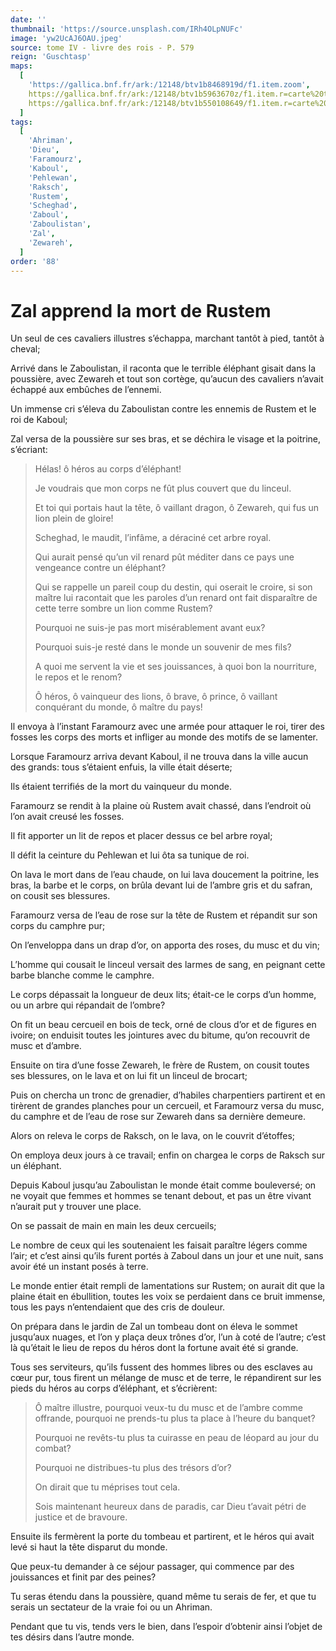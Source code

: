 ```yaml
---
date: ''
thumbnail: 'https://source.unsplash.com/IRh4OLpNUFc'
image: 'yw2UcAJ6OAU.jpeg'
source: tome IV - livre des rois - P. 579
reign: 'Guschtasp'
maps:
  [
    'https://gallica.bnf.fr/ark:/12148/btv1b8468919d/f1.item.zoom',
    https://gallica.bnf.fr/ark:/12148/btv1b5963670z/f1.item.r=carte%20touran.zoom,
    https://gallica.bnf.fr/ark:/12148/btv1b550108649/f1.item.r=carte%20touran.zoom,
  ]
tags:
  [
    'Ahriman',
    'Dieu',
    'Faramourz',
    'Kaboul',
    'Pehlewan',
    'Raksch',
    'Rustem',
    'Scheghad',
    'Zaboul',
    'Zaboulistan',
    'Zal',
    'Zewareh',
  ]
order: '88'
---
```


# Zal apprend la mort de Rustem

Un seul de ces cavaliers illustres s’échappa, marchant tantôt à pied, tantôt à cheval;

Arrivé dans le Zaboulistan, il raconta que le terrible éléphant gisait dans la poussière, avec Zewareh et tout son cortège, qu’aucun des cavaliers n’avait échappé aux embûches de l’ennemi.

Un immense cri s’éleva du Zaboulistan contre les ennemis de Rustem et le roi de Kaboul;

Zal versa de la poussière sur ses bras, et se déchira le visage et la poitrine, s’écriant:

> Hélas! ô héros au corps d’éléphant!
>
> Je voudrais que mon corps ne fût plus couvert que du linceul.
>
> Et toi qui portais haut la tête, ô vaillant dragon, ô Zewareh, qui fus un lion plein de gloire!
>
> Scheghad, le maudit, l’infâme, a déraciné cet arbre royal.
>
> Qui aurait pensé qu’un vil renard pût méditer dans ce pays une vengeance contre un éléphant?
>
> Qui se rappelle un pareil coup du destin, qui oserait le croire, si son maître lui racontait que les paroles d’un renard ont fait disparaître de cette terre sombre un lion comme Rustem?
>
> Pourquoi ne suis-je pas mort misérablement avant eux?
>
> Pourquoi suis-je resté dans le monde un souvenir de mes fils?
>
> A quoi me servent la vie et ses jouissances, à quoi bon la nourriture, le repos et le renom?
>
> Ô héros, ô vainqueur des lions, ô brave, ô prince, ô vaillant conquérant du monde, ô maître du pays!

Il envoya à l’instant Faramourz avec une armée pour attaquer le roi, tirer des fosses les corps des morts et infliger au monde des motifs de se lamenter.

Lorsque Faramourz arriva devant Kaboul, il ne trouva dans la ville aucun des grands: tous s’étaient enfuis, la ville était déserte;

Ils étaient terrifiés de la mort du vainqueur du monde.

Faramourz se rendit à la plaine où Rustem avait chassé, dans l’endroit où l’on avait creusé les fosses.

Il fit apporter un lit de repos et placer dessus ce bel arbre royal;

Il défit la ceinture du Pehlewan et lui ôta sa tunique de roi.

On lava le mort dans de l’eau chaude, on lui lava doucement la poitrine, les bras, la barbe et le corps, on brûla devant lui de l’ambre gris et du safran, on cousit ses blessures.

Faramourz versa de l’eau de rose sur la tête de Rustem et répandit sur son corps du camphre pur;

On l’enveloppa dans un drap d’or, on apporta des roses, du musc et du vin;

L’homme qui cousait le linceul versait des larmes de sang, en peignant cette barbe blanche comme le camphre.

Le corps dépassait la longueur de deux lits; était-ce le corps d’un homme, ou un arbre qui répandait de l’ombre?

On fit un beau cercueil en bois de teck, orné de clous d’or et de figures en ivoire; on enduisit toutes les jointures avec du bitume, qu’on recouvrit de musc et d’ambre.

Ensuite on tira d’une fosse Zewareh, le frère de Rustem, on cousit toutes ses blessures, on le lava et on lui fit un linceul de brocart;

Puis on chercha un tronc de grenadier, d’habiles charpentiers partirent et en tirèrent de grandes planches pour un cercueil, et Faramourz versa du musc, du camphre et de l’eau de rose sur Zewareh dans sa dernière demeure.

Alors on releva le corps de Raksch, on le lava, on le couvrit d’étoffes;

On employa deux jours à ce travail; enfin on chargea le corps de Raksch sur un éléphant.

Depuis Kaboul jusqu’au Zaboulistan le monde était comme bouleversé; on ne voyait que femmes et hommes se tenant debout, et pas un être vivant n’aurait put y trouver une place.

On se passait de main en main les deux cercueils;

Le nombre de ceux qui les soutenaient les faisait paraître légers comme l’air; et c’est ainsi qu’ils furent portés à Zaboul dans un jour et une nuit, sans avoir été un instant posés à terre.

Le monde entier était rempli de lamentations sur Rustem; on aurait dit que la plaine était en ébullition, toutes les voix se perdaient dans ce bruit immense, tous les pays n’entendaient que des cris de douleur.

On prépara dans le jardin de Zal un tombeau dont on éleva le sommet jusqu’aux nuages, et l’on y plaça deux trônes d’or, l’un à coté de l’autre; c’est là qu’était le lieu de repos du héros dont la fortune avait été si grande.

Tous ses serviteurs, qu’ils fussent des hommes libres ou des esclaves au cœur pur, tous firent un mélange de musc et de terre, le répandirent sur les pieds du héros au corps d’éléphant, et s’écrièrent:

> Ô maître illustre, pourquoi veux-tu du musc et de l’ambre comme offrande, pourquoi ne prends-tu plus ta place à l’heure du banquet?
>
> Pourquoi ne revêts-tu plus ta cuirasse en peau de léopard au jour du combat?
>
> Pourquoi ne distribues-tu plus des trésors d’or?
>
> On dirait que tu méprises tout cela.
>
> Sois maintenant heureux dans de paradis, car Dieu t’avait pétri de justice et de bravoure.

Ensuite ils fermèrent la porte du tombeau et partirent, et le héros qui avait levé si haut la tête disparut du monde.

Que peux-tu demander à ce séjour passager, qui commence par des jouissances et finit par des peines?

Tu seras étendu dans la poussière, quand même tu serais de fer, et que tu serais un sectateur de la vraie foi ou un Ahriman.

Pendant que tu vis, tends vers le bien, dans l’espoir d’obtenir ainsi l’objet de tes désirs dans l’autre monde.
